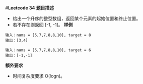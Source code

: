 
#**Leetcode 34**
**题目描述**
* 给出一个升序的整型数组，返回某个元素的起始位置和终止位置。
* 若不存在则返回 [-1, -1]。
**样例**
```
输入：nums = [5,7,7,8,8,10], target = 8
输出：[3,4]
```
```
输入：nums = [5,7,7,8,8,10], target = 6
输出：[-1,-1]
```
**额外要求**
* 时间复杂度要求  O(logn)。
